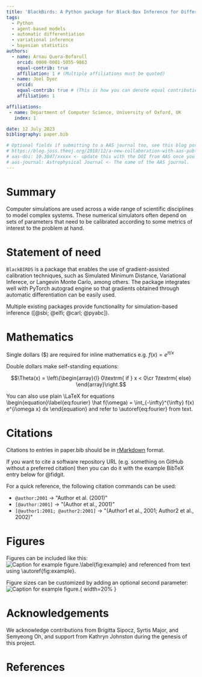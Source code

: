 ```yaml
---
title: 'BlackBirds: A Python package for Black-Box Inference for Differentiable Simulators'
tags:
  - Python
  - agent-based models
  - automatic differentiation
  - variational inference
  - bayesian statistics
authors:
  - name: Arnau Quera-Bofarull
    orcid: 0000-0001-5055-9863
    equal-contrib: true
    affiliation: 1 # (Multiple affiliations must be quoted)
  - name: Joel Dyer
    orcid: 
    equal-contrib: true # (This is how you can denote equal contributions between multiple authors)
    affiliation: 1

affiliations:
 - name: Department of Computer Science, University of Oxford, UK
   index: 1

date: 12 July 2023
bibliography: paper.bib

# Optional fields if submitting to a AAS journal too, see this blog post:
# https://blog.joss.theoj.org/2018/12/a-new-collaboration-with-aas-publishing
# aas-doi: 10.3847/xxxxx <- update this with the DOI from AAS once you know it.
# aas-journal: Astrophysical Journal <- The name of the AAS journal.
---
```


# Summary

Computer simulations are used across a wide range of scientific disciplines to model complex systems. These numerical simulators often depend on sets of parameters that need to be calibrated according to some metrics of interest to the problem at hand. 

# Statement of need

`BlackBIRDS` is a package that enables the use of gradient-assisted calibration techniques, such as Simulated Minimum Distance, Variational Inferece, or Langevin Monte Carlo, among others. The package integrates well with PyTorch autograd engine so that gradients obtained through automatic differentiation can be easily used. 

 Multiple existing packages provide functionality for simulation-based inference ([@sbi; @elfi; @carl; @pyabc]).
 
# Mathematics

Single dollars ($) are required for inline mathematics e.g. $f(x) = e^{\pi/x}$

Double dollars make self-standing equations:

$$\Theta(x) = \left\{\begin{array}{l}
0\textrm{ if } x < 0\cr
1\textrm{ else}
\end{array}\right.$$

You can also use plain \LaTeX for equations
\begin{equation}\label{eq:fourier}
\hat f(\omega) = \int_{-\infty}^{\infty} f(x) e^{i\omega x} dx
\end{equation}
and refer to \autoref{eq:fourier} from text.

# Citations

Citations to entries in paper.bib should be in
[rMarkdown](http://rmarkdown.rstudio.com/authoring_bibliographies_and_citations.html)
format.

If you want to cite a software repository URL (e.g. something on GitHub without a preferred
citation) then you can do it with the example BibTeX entry below for @fidgit.

For a quick reference, the following citation commands can be used:
- `@author:2001`  ->  "Author et al. (2001)"
- `[@author:2001]` -> "(Author et al., 2001)"
- `[@author1:2001; @author2:2001]` -> "(Author1 et al., 2001; Author2 et al., 2002)"

# Figures

Figures can be included like this:
![Caption for example figure.\label{fig:example}](figure.png)
and referenced from text using \autoref{fig:example}.

Figure sizes can be customized by adding an optional second parameter:
![Caption for example figure.](figure.png){ width=20% }

# Acknowledgements

We acknowledge contributions from Brigitta Sipocz, Syrtis Major, and Semyeong
Oh, and support from Kathryn Johnston during the genesis of this project.

# References
